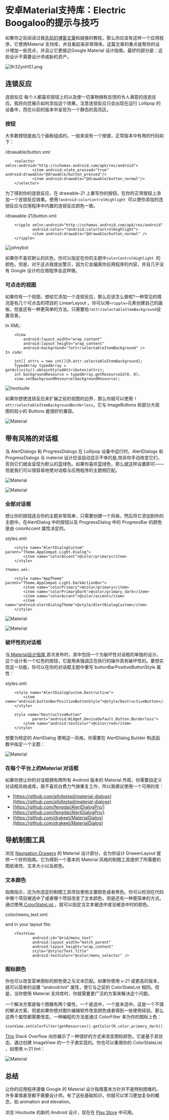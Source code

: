 # 安卓Material支持库：Electric Boogaloo的提示与技巧
如果你之前阅读过我[先前的博客文章](http://code.hootsuite.com/tips-and-tricks-for-android-material-support-library/)和链接的教程，那么你应该有这样一个应用程序，它使用Material 支持库，并且看起来非常得体。这篇文章的重点是帮你的设计增加一些亮点，并且让它更接近Google Material 设计指南。最好的部分是：这些设计不需要设计师或新的资产。  

![Rr32ynHS1.png](../images/Rr32ynHS1.png)  

## 连锁反应 
连锁反应
每个人都喜欢按钮上的以及使一切事物拥有反馈的令人满意的连锁反应。我将向您展示如何添加这个效果。注意连锁反应只会出现在运行 Lollipop 的设备中，而在以前的版本中呈现为一个静态的高亮区。 

### 按钮
大多数按钮是由几个画板组成的。一般来说有一个按键，正常版本中有用的代码如下：

/drawable/button.xml:  

```
    <selector xmlns:android="http://schemas.android.com/apk/res/android">
    		<item android:state_pressed="true" android:drawable="@drawable/button_pressed"/>
    		<item android:drawable="@drawable/button_normal"/>
    </selector> 
```

为了得到你的连锁反应，在 drawable-21 上重写你的按钮，在你的正常按钮上添加一个连锁反应效果。使用`?android:colorControlHighlight `可以使你添加的连锁反应与应用程序中内置的连锁反应颜色一致。

/drawable-21/button.xml:  

```
	<ripple xmlns:android="http://schemas.android.com/apk/res/android"
    		android:color="?android:colorControlHighlight">
    		<item android:drawable="@drawable/button_normal" />
    </ripple>   
```

![johnybot](../images/RippleDrawable.gif) 

如果你不喜欢默认的灰色，你可以指定在你的主题中`colorControlHighlight `的颜色。但是，对于这点我提出警示，因为它会偏离你应用程序的内容，并且几乎没有 Google 设计的应用程序会这样做。

### 可点击的视图 

如果你有一个视图，想给它添加一个连锁反应，那么应该怎么做呢?一种常见的情况是有几个可点击的项目的 LinearLayout 。你可以用`<ripple>`元素创建自己的画板，但是还有一种更简单的方法。只需要给`?attr/selectableItemBackground`设置背景。 

In XML: 

```
    <View
    	android:layout_width="wrap_content"
    	android:layout_height="wrap_content"
    	android:background="?attr/selectableItemBackground" /> 
In code: 

    int[] attrs = new int[]{R.attr.selectableItemBackground};
	TypedArray typedArray = getActivity().obtainStyledAttributes(attrs);
	int backgroundResource = typedArray.getResourceId(0, 0);
    view.setBackgroundResource(backgroundResource);   
```

![hootsuite](../images/selectableItemBackground.gif) 

如果你想使连锁反应来扩展之前的视图的边界，那么你就可以使用 `?attr/selectableItemBackgroundBorderless`。它与 ImageButtons 和部分大视图的较小的 Buttons 能很好的兼容。 

![Material](../images/selectableItemBackgroundBorderless.gif) 

## 带有风格的对话框
当 AlertDialogs 和 ProgressDialogs 在 Lollipop 设备中运行时，AlertDialogs 和ProgressDialogs 与 material 设计应该自动显示不幸的是,除非你手动改变它们，否则它们就会呈现为默认的蓝绿色。如果你喜欢蓝绿色，那么就这样设置即可——但是我们可以很容易地使对话框与应用程序的主题相匹配。 

![Material](../images/DialogNew-300x148.png)  
 
![Material](../images/ProgressOld-300x84.png) 

### 全部对话框
想让你的按钮适合你的主题非常简单，只需要创建一个风格，然后将它添加到你的主题中。在AlertDialog 中的按钮以及 ProgressDialog 中的 ProgressBar 的颜色是由 colorAccent 属性决定的。

styles.xml:  

```
    <style name="AlertDialogCustom" parent="Theme.AppCompat.Light.Dialog">
    	<item name="colorAccent">@color/primary</item>
    </style> 

themes.xml: 

    <style name="AppTheme" parent="Theme.AppCompat.Light.DarkActionBar">
    	<item name="colorPrimary">@color/primary</item>
    	<item name="colorPrimaryDark">@color/primary_dark</item>
    	<item name="colorAccent">@color/accent</item>
    	<item name="android:alertDialogTheme">@style/AlertDialogCustom</item>
    </style> 
```

![Material](../images/DialogNew-300x148.png) 

![Material](../images/ProgressNew-300x101.png) 

### 破坏性的对话框
当[ Material设计指南 ](http://www.google.com/design/spec/material-design/introduction.html)首次发布时，其中包括一个为破坏性对话框的单独的设计。这个设计有一个红色的按钮，它是用来强调正在执行的操作具有破坏性的。要想实现这一功能，你可以在你的对话框主题中重写 buttonBarPositiveButtonStyle 属性： 

styles.xml: 

```
    <style name="AlertDialogCustom.Destructive">
    	<item name="android:buttonBarPositiveButtonStyle">@style/DestructiveButton</item>
	</style>
 
	style name="DestructiveButton"
        	parent="android:Widget.DeviceDefault.Button.Borderless">
    	<item name="android:textColor">@color/red</item>
    </style> 
```

想要为特定的 AlertDialog 使用这一风格，你需要在 AlertDialog.Builder 构造函数中指定一个主题： 
 
![Material](../images/DialogDestructive-300x150.png)

### 在每个平台上的Material 对话框
如果你想让你的对话框拥有跨所有 Android 版本的 Material 外观，你需要自定义对话框风格或库。我不喜欢白费力气做重复工作，所以我建议使用一个可用的库： 

- [https://github.com/afollestad/material-dialogs](https://github.com/afollestad/material-dialogs)
- [https://github.com/fengdai/AlertDialogPro/](https://github.com/fengdai/AlertDialogPro/)
- [https://github.com/drakeet/MaterialDialog](https://github.com/drakeet/MaterialDialog)

## 导航制图工具 

浏览 [Navigation Drawers](http://www.google.com/design/spec/patterns/navigation-drawer.html) 的 Material 设计部分，会为你设计 DrawerLayout 提供一个好的指南。它为得到一个基本的 Material 风格的制图工具提供了所需要的图纸填充、文本大小以及颜色。
### 文本颜色
指南指示，应为你选定的制图工具项目使用主要颜色或者黑色。你可以检测在代码中哪个项目被选中了或者哪个项目改变了文本颜色，但是还有一种更简单的方式。通过使用[ ColorStateList ](http://developer.android.com/guide/topics/resources/color-list-resource.html)，就可以指定当文本被选中或没被选中时的颜色。

color/menu_text.xml: 

and in your layout file: 

```
    <TextView
        	android:id="@+id/menu_text"
        	android:layout_width="match_parent"
        	android:layout_height="wrap_content"
        	style="@style/Text.Title"
        	android:textColor="@color/menu_selector" /> 
```
### 图标颜色
你也可以改变菜单图标的颜色使之与文本匹配。如果你使用 v-21 或更高的版本，就可以简单的设置 “android:tint” 属性，使它与之前的 ColorStateList 相同。但是，当你使用 Material 支持库时，你就需要更广泛的方案来解决这个问题。 

一个解决方案是每个图像有两个属性，一个是选中，一个是未选中。这是一个不错的解决方案，但是如果你想对图片编辑软件改变颜色或者得到一些使用经验，那么这两个属性都需要改变。一种编程的方法是通过 ColorFilter 来为你的图标上色：
 
```
iconView.setColorFilter(getResources().getColor(R.color.primary_dark)); 
```

[This](http://stackoverflow.com/questions/11095222/android-imageview-change-tint-to-simulate-button-click/18724834#18724834) Stack Overflow 向你展示了一种很好的方式来改变图标颜色，它是基于其状态，通过创建 ImageView 的一个子类实现的。你也可以重用你的 ColorStateList ，如使用 v-21 tint：

![Material](../images/DrawerHighlight-300x137.png) 

## 总结
让你的应用程序遵循 Google 的 Material 设计指南基本方针并不是特别困难的。许多事情甚至都不需要设计师。有了这些基础知识，你就可以学习更加复杂的概念，如 animation and elevation。 

浏览 Hootsuite 的新的 Android 设计，现在在 [Play Store](https://play.google.com/store/apps/details?id=com.hootsuite.droid.full&hl=en) 中可用。

